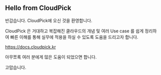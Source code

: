## Hello from CloudPick


반갑습니다. CloudPick에 오신 것을 환영합니다.

CloudPick 은 거대하고 복잡해진 클라우드의 개념 및 여러 Use case 를 쉽게 정리하여 빠른 이해를 통해 실무에 적용을 하실 수 있도록 도움을 드리고자 합니다.

https://docs.cloudpick.kr

아무쪼록 여러 분에게 많은 도움이 되었으면 합니다.

고맙습니다.